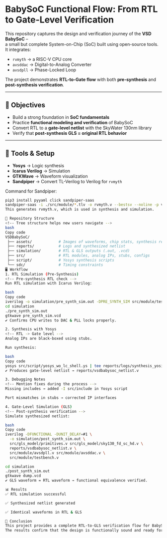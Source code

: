 # BabySoC Functional Flow: From RTL to Gate-Level Verification  

This repository captures the design and verification journey of the **VSD BabySoC** –  
a small but complete System-on-Chip (SoC) built using open-source tools.  
It integrates:  
- `rvmyth` → a RISC-V CPU core  
- `avsddac` → Digital-to-Analog Converter  
- `avsdpll` → Phase-Locked Loop  

The project demonstrates **RTL-to-Gate flow** with both **pre-synthesis** and **post-synthesis verification**.

---

## 📌 Objectives  

<!-- Why this project is useful -->
- Build a strong foundation in **SoC fundamentals**  
- Practice **functional modeling and verification** of BabySoC  
- Convert RTL to a **gate-level netlist** with the SkyWater 130nm library  
- Verify that **post-synthesis GLS = original RTL behavior**  

---

## 🔧 Tools & Setup  

<!-- Tools required -->
- **Yosys** → Logic synthesis  
- **Icarus Verilog** → Simulation  
- **GTKWave** → Waveform visualization  
- **Sandpiper** → Convert TL-Verilog to Verilog for `rvmyth`  

Command for Sandpiper:  

```bash
pip3 install pyyaml click sandpiper-saas
sandpiper-saas -i ./src/module/*.tlv -o rvmyth.v --bestsv --noline -p verilog --outdir ./src/module/
This generates rvmyth.v, which is used in synthesis and simulation.

📂 Repository Structure
<!-- Tree structure helps new users navigate -->
bash
Copy code
VSDBabySoC/
 ├── assets/            # Images of waveforms, chip stats, synthesis results
 ├── reports/           # Logs and synthesized netlist
 ├── simulation/        # RTL & GLS outputs (.out, .vcd)
 ├── src/               # RTL modules, analog IPs, stubs, configs
 ├── script/            # Yosys synthesis scripts
 └── sdc/               # Timing constraints
🖥️ Workflow
1. RTL Simulation (Pre-Synthesis)
<!-- Pre-synthesis RTL check -->
Run RTL simulation with Icarus Verilog:

bash
Copy code
iverilog -o simulation/pre_synth_sim.out -DPRE_SYNTH_SIM src/module/testbench.v -I src/include -I src/module
cd simulation
./pre_synth_sim.out
gtkwave pre_synth_sim.vcd
✔ Confirms CPU writes to DAC & PLL locks properly.

2. Synthesis with Yosys
<!-- RTL -> Gate level -->
Analog IPs are black-boxed using stubs.

Run synthesis:

bash
Copy code
yosys src/script/yosys_wo_lc_shell.ys | tee reports/logs/synthesis_yosis.log
✔ Produces gate-level netlist → reports/vsdbabysoc_netlist.v

3. Debugging Notes
<!-- Mention fixes during the process -->
Missing includes → added -I src/include in Yosys script

Port mismatches in stubs → corrected IP interfaces

4. Gate-Level Simulation (GLS)
<!-- Post-synthesis verification -->
Simulate synthesized netlist:

bash
Copy code
iverilog -DFUNCTIONAL -DUNIT_DELAY=#1 \
  -o simulation/post_synth_sim.out \
  src/gls_model/primitives.v src/gls_model/sky130_fd_sc_hd.v \
  reports/vsdbabysoc_netlist.v \
  src/module/avsdpll.v src/module/avsddac.v \
  src/module/testbench.v

cd simulation
./post_synth_sim.out
gtkwave dump.vcd
✔ GLS waveform = RTL waveform → functional equivalence verified.

📊 Results
✅ RTL simulation successful

✅ Synthesized netlist generated

✅ Identical waveforms in RTL & GLS

🚀 Conclusion
This project provides a complete RTL-to-GLS verification flow for BabySoC.
The results confirm that the design is functionally sound and ready for Physical Design (PnR).

